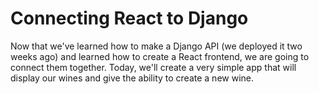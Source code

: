 # Connecting React to Django

Now that we've learned how to make a Django API (we deployed it two weeks ago) and learned how to create a React frontend, we are going to connect them together.  Today, we'll create a very simple app that will display our wines and give the ability to create a new wine.
